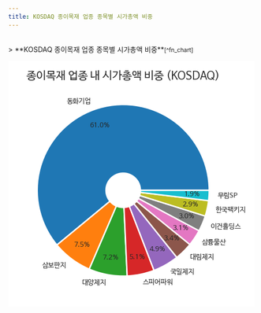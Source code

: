 ```yaml
---
title: KOSDAQ 종이목재 업종 종목별 시가총액 비중
---
```

<br>
> **KOSDAQ 종이목재 업종 종목별 시가총액 비중<a id="pie"></a>**<small>[^fn_chart]</small>

![294090](images/kosdaq_업종_종이목재_종목.png)